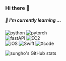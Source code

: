 ### Hi there 👋
##### 📖 I’m currently learning ...<br>
![python] ![pytorch] <br>
![fastAPI] ![EC2] <br>
![iOS] ![Swift] ![Xcode] <br>

![sungho's GitHub stats](https://github-readme-stats.vercel.app/api?username=oy6uns&show_icons=true&theme=swift)

[python]: https://img.shields.io/badge/Python-3776AB?style=flat-square&logo=python&logoColor=white
[pytorch]: https://img.shields.io/badge/Pytorch-EE4C2C?style=flat-square&logo=pytorch&logoColor=white
[fastAPI]: https://img.shields.io/badge/FastAPI-009688?style=flat-square&logo=fastapi&logoColor=white
[EC2]: https://img.shields.io/badge/EC2-FF9900?style=flat-square&logo=amazonec2&logoColor=white
<!-- [S3]: -->
[iOS]: https://img.shields.io/badge/iOS-000000?style=flat-square&logo=Apple&logoColor=white
[Swift]: https://img.shields.io/badge/Swift-F05138?style=flat-square&logo=Swift&logoColor=white
[Xcode]: https://img.shields.io/badge/Xcode-147EFB?style=flat-square&logo=Xcode&logoColor=white
